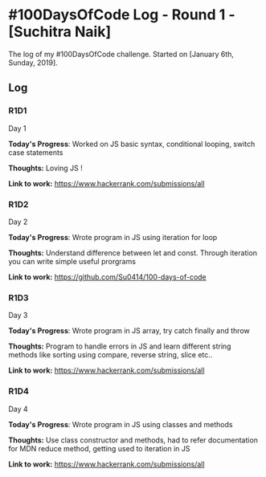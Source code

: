 # #100DaysOfCode Log - Round 1 - [Suchitra Naik]

The log of my #100DaysOfCode challenge. Started on [January 6th, Sunday, 2019].

## Log

### R1D1 
Day 1  

**Today's Progress**:
Worked on JS basic syntax, conditional looping, switch case statements

**Thoughts:** 
Loving JS !

**Link to work:** https://www.hackerrank.com/submissions/all

### R1D2
Day 2

**Today's Progress**: Wrote program in JS using iteration for loop

**Thoughts:** Understand difference between let and const. Through iteration you can write simple useful prorgrams 

**Link to work:** https://github.com/Su0414/100-days-of-code

### R1D3
Day 3

**Today's Progress**: Wrote program in JS array, try catch finally and throw

**Thoughts:** Program to handle errors in JS and learn different string methods like sorting using compare, reverse string, slice etc..

**Link to work:** https://www.hackerrank.com/submissions/all

### R1D4
Day 4

**Today's Progress**: Wrote program in JS using classes and methods

**Thoughts:** Use class constructor and methods, had to refer documentation for MDN reduce method, getting used to iteration in JS

**Link to work:** https://www.hackerrank.com/submissions/all
